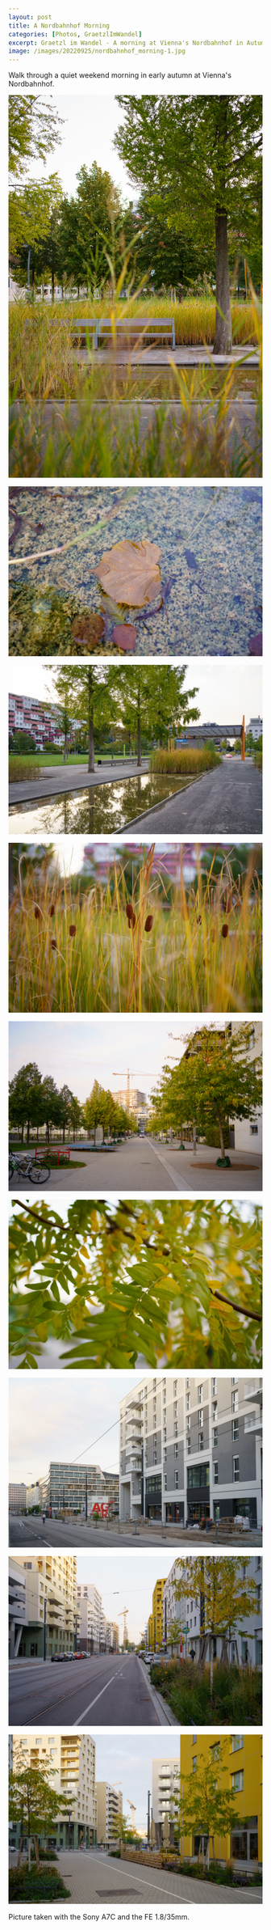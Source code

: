 ```yaml
---
layout: post
title: A Nordbahnhof Morning
categories: [Photos, GraetzlImWandel]
excerpt: Graetzl im Wandel - A morning at Vienna's Nordbahnhof in Autumn
image: /images/20220925/nordbahnhof_morning-1.jpg
---
```


Walk through a quiet weekend morning in early autumn at Vienna's Nordbahnhof. 
 

!["Grätzl im Wandel" - A morning at Vienna's Nordbahnhof in Autumn](../images/20220925/nordbahnhof_morning-1.jpg)

!["Grätzl im Wandel" - A morning at Vienna's Nordbahnhof in Autumn](../images/20220925/nordbahnhof_morning-2.jpg)

!["Grätzl im Wandel" - A morning at Vienna's Nordbahnhof in Autumn](../images/20220925/nordbahnhof_morning-3.jpg)

!["Grätzl im Wandel" - A morning at Vienna's Nordbahnhof in Autumn](../images/20220925/nordbahnhof_morning-4.jpg)

!["Grätzl im Wandel" - A morning at Vienna's Nordbahnhof in Autumn](../images/20220925/nordbahnhof_morning-5.jpg)

!["Grätzl im Wandel" - A morning at Vienna's Nordbahnhof in Autumn](../images/20220925/nordbahnhof_morning-6.jpg)

!["Grätzl im Wandel" - A morning at Vienna's Nordbahnhof in Autumn](../images/20220925/nordbahnhof_morning-7.jpg)

!["Grätzl im Wandel" - A morning at Vienna's Nordbahnhof in Autumn](../images/20220925/nordbahnhof_morning-8.jpg)

!["Grätzl im Wandel" - A morning at Vienna's Nordbahnhof in Autumn](../images/20220925/nordbahnhof_morning-9.jpg)

Picture taken with the Sony A7C and the FE 1.8/35mm.
